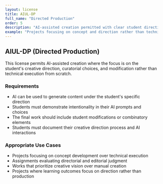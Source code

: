 ```yaml
---
layout: license
title: AIUL-DP
full_name: "Directed Production"
order: 5
description: "AI-assisted creation permitted with clear student direction and modification."
example: "Projects focusing on concept and direction rather than technical execution"
---
```


## AIUL-DP (Directed Production)

This license permits AI-assisted creation where the focus is on the student's creative direction, curatorial choices, and modification rather than technical execution from scratch.

### Requirements
- AI can be used to generate content under the student's specific direction
- Students must demonstrate intentionality in their AI prompts and choices
- The final work should include student modifications or combinatory elements
- Students must document their creative direction process and AI interactions

### Appropriate Use Cases
- Projects focusing on concept development over technical execution
- Assignments evaluating directorial and editorial judgment
- Works that prioritize creative vision over manual creation
- Projects where learning outcomes focus on direction rather than production